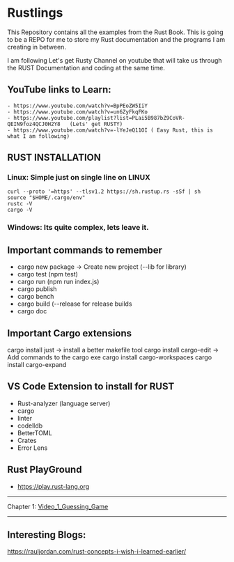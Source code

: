 # Rustlings
This Repository contains all the examples from the Rust Book. This is going to be a REPO for me to store my Rust documentation and the programs I am creating in between. 

I am following Let's get Rusty Channel on youtube that will take us through the RUST Documentation and coding at the same time. 

## YouTube links to Learn: 
    - https://www.youtube.com/watch?v=BpPEoZW5IiY
    - https://www.youtube.com/watch?v=un6ZyFkqFKo
    - https://www.youtube.com/playlist?list=PLai5B987bZ9CoVR-QEIN9foz4QCJ0H2Y8   (Lets' get RUSTY)
    - https://www.youtube.com/watch?v=-lYeJeQ11OI ( Easy Rust, this is what I am following)



## RUST INSTALLATION
### Linux: Simple just on single line on LINUX 
```
curl --proto '=https' --tlsv1.2 https://sh.rustup.rs -sSf | sh
source "$HOME/.cargo/env"
rustc -V  
cargo -V
```
### Windows: Its quite complex, lets leave it. 


## Important commands to remember
- cargo new package  -> Create new project (--lib for library)
- cargo test (npm test)
- cargo run (npm run index.js)
- cargo publish
- cargo bench
- cargo build   (--release for release builds
- cargo doc

## Important Cargo extensions
cargo install just -> install a better makefile tool
cargo install cargo-edit -> Add commands to the cargo exe
cargo install cargo-workspaces 
cargo install cargo-expand


## VS Code Extension to install for RUST
- Rust-analyzer (language server)
- cargo
- linter
- codelldb
- BetterTOML 
- Crates
- Error Lens

## Rust PlayGround
- https://play.rust-lang.org

--------------------------------------------------------------------

Chapter 1: [Video_1_Guessing_Game](Video_1_Guessing_game/src/main.rs)

--------------------------------------------------------------------
## Interesting Blogs: 
https://rauljordan.com/rust-concepts-i-wish-i-learned-earlier/ 